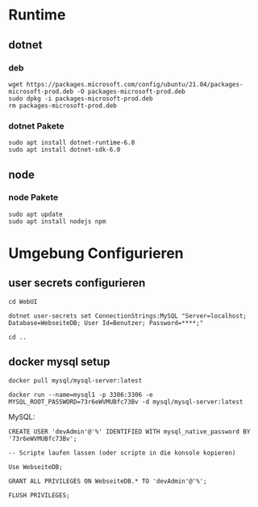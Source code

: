 # Runtime

## dotnet

### deb

```
wget https://packages.microsoft.com/config/ubuntu/21.04/packages-microsoft-prod.deb -O packages-microsoft-prod.deb
sudo dpkg -i packages-microsoft-prod.deb
rm packages-microsoft-prod.deb
```

### dotnet Pakete

```
sudo apt install dotnet-runtime-6.0
sudo apt install dotnet-sdk-6.0
```



## node

### node Pakete

```
sudo apt update
sudo apt install nodejs npm
```

# Umgebung Configurieren

## user secrets configurieren 
```
cd WebUI

dotnet user-secrets set ConnectionStrings:MySQL "Server=localhost; Database=WebseiteDB; User Id=Benutzer; Password=****;"

cd ..
```

## docker mysql setup
```
docker pull mysql/mysql-server:latest

docker run --name=mysql1 -p 3306:3306 -e MYSQL_ROOT_PASSWORD=73r6eWVMUBfc73Bv -d mysql/mysql-server:latest
```

MySQL:
```
CREATE USER 'devAdmin'@'%' IDENTIFIED WITH mysql_native_password BY '73r6eWVMUBfc73Bv';

-- Scripte laufen lassen (oder scripte in die konsole kopieren)

Use WebseiteDB;

GRANT ALL PRIVILEGES ON WebseiteDB.* TO 'devAdmin'@'%';

FLUSH PRIVILEGES;
```
